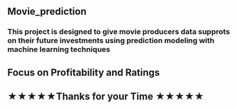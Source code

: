 ## Movie_prediction
### This project is designed to give movie producers data supprots on their future investments using prediction modeling with machine learning techniques
## Focus on Profitability and Ratings
## ★★★★★Thanks for your Time ★★★★★
